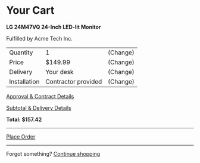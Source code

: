 # Your Cart

**LG 24M47VQ 24-Inch LED-lit Monitor**

Fulfilled by Acme Tech Inc.

|               |             |      |
| ------------- |-------------| -----|
| Quantity        | 1           | (Change)  |
| Price        | $149.99           | (Change)  |
| Delivery        | Your desk           | (Change)  |
| Installation        | Contractor provided           | (Change)  |

[Approval & Contract Details](#)

[Subtotal & Delivery Details](#)

**Total: $157.42**

---

[Place Order](#)

---

Forgot something? [Continue shopping](#)

